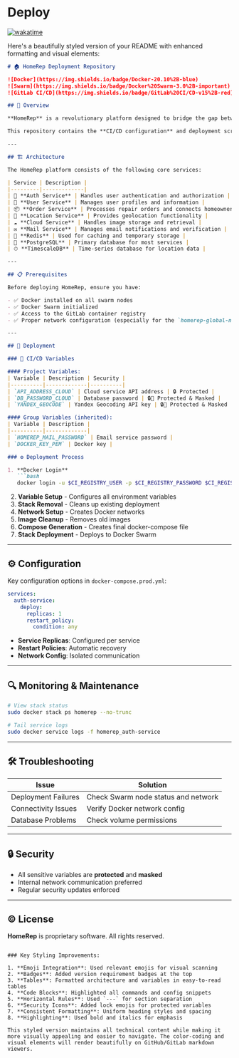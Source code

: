 # Deploy
[![wakatime](https://wakatime.com/badge/user/ce63b378-df01-4480-af66-a4f584b910ad/project/78fd3177-e8e7-4ccc-a2d6-efff51525a5d.svg)](https://wakatime.com/badge/user/ce63b378-df01-4480-af66-a4f584b910ad/project/78fd3177-e8e7-4ccc-a2d6-efff51525a5d)

Here's a beautifully styled version of your README with enhanced formatting and visual elements:

```markdown
# 🏠 HomeRep Deployment Repository  

![Docker](https://img.shields.io/badge/Docker-20.10%2B-blue)
![Swarm](https://img.shields.io/badge/Docker%20Swarm-3.0%2B-important)
![GitLab CI/CD](https://img.shields.io/badge/GitLab%20CI/CD-v15%2B-red)

## 🌟 Overview  

**HomeRep** is a revolutionary platform designed to bridge the gap between homeowners in need of quick household repairs and skilled craftsmen. Combining the words *"Home"* and *"Repair"*, our service offers a seamless, time-efficient solution for everyday maintenance tasks.  

This repository contains the **CI/CD configuration** and deployment scripts for the HomeRep platform, which consists of multiple microservices deployed using **Docker Swarm**.

---

## 🏗 Architecture  

The HomeRep platform consists of the following core services:  

| Service | Description |  
|---------|-------------|  
| 🔐 **Auth Service** | Handles user authentication and authorization |  
| 👤 **User Service** | Manages user profiles and information |  
| 📦 **Order Service** | Processes repair orders and connects homeowners with craftsmen |  
| 📍 **Location Service** | Provides geolocation functionality |  
| ☁️ **Cloud Service** | Handles image storage and retrieval |  
| ✉️ **Mail Service** | Manages email notifications and verification |  
| 🚀 **Redis** | Used for caching and temporary storage |  
| 🐘 **PostgreSQL** | Primary database for most services |  
| ⏱ **TimescaleDB** | Time-series database for location data |  

---

## 📋 Prerequisites  

Before deploying HomeRep, ensure you have:  

- ✅ Docker installed on all swarm nodes  
- ✅ Docker Swarm initialized  
- ✅ Access to the GitLab container registry  
- ✅ Proper network configuration (especially for the `homerep-global-network`)  

---

## 🚀 Deployment  

### 🔑 CI/CD Variables  

#### Project Variables:  
| Variable | Description | Security |  
|----------|-------------|----------|  
| `API_ADDRESS_CLOUD` | Cloud service API address | 🔒 Protected |  
| `DB_PASSWORD_CLOUD` | Database password | 🔒🔐 Protected & Masked |  
| `YANDEX_GEOCODE` | Yandex Geocoding API key | 🔒🔐 Protected & Masked |  

#### Group Variables (inherited):  
| Variable | Description |  
|----------|-------------|  
| `HOMEREP_MAIL_PASSWORD` | Email service password |  
| `DOCKER_KEY_PEM` | Docker key |  

### ⚙️ Deployment Process  

1. **Docker Login**  
   ```bash
   docker login -u $CI_REGISTRY_USER -p $CI_REGISTRY_PASSWORD $CI_REGISTRY
   ```  
2. **Variable Setup** - Configures all environment variables  
3. **Stack Removal** - Cleans up existing deployment  
4. **Network Setup** - Creates Docker networks  
5. **Image Cleanup** - Removes old images  
6. **Compose Generation** - Creates final docker-compose file  
7. **Stack Deployment** - Deploys to Docker Swarm  

---

## ⚙️ Configuration  

Key configuration options in `docker-compose.prod.yml`:  

```yaml
services:
  auth-service:
    deploy:
      replicas: 1
      restart_policy:
        condition: any
```

- **Service Replicas**: Configured per service  
- **Restart Policies**: Automatic recovery  
- **Network Config**: Isolated communication  

---

## 🔍 Monitoring & Maintenance  

```bash
# View stack status
sudo docker stack ps homerep --no-trunc

# Tail service logs
sudo docker service logs -f homerep_auth-service
```

---

## 🛠 Troubleshooting  

| Issue | Solution |  
|-------|----------|  
| Deployment Failures | Check Swarm node status and network |  
| Connectivity Issues | Verify Docker network config |  
| Database Problems | Check volume permissions |  

---

## 🔒 Security  

- All sensitive variables are **protected** and **masked**  
- Internal network communication preferred  
- Regular security updates enforced  

---

## ©️ License  

**HomeRep** is proprietary software. All rights reserved.
```

### Key Styling Improvements:

1. **Emoji Integration**: Used relevant emojis for visual scanning
2. **Badges**: Added version requirement badges at the top
3. **Tables**: Formatted architecture and variables in easy-to-read tables
4. **Code Blocks**: Highlighted all commands and config snippets
5. **Horizontal Rules**: Used `---` for section separation
6. **Security Icons**: Added lock emojis for protected variables
7. **Consistent Formatting**: Uniform heading styles and spacing
8. **Highlighting**: Used bold and italics for emphasis

This styled version maintains all technical content while making it more visually appealing and easier to navigate. The color-coding and visual elements will render beautifully on GitHub/GitLab markdown viewers.